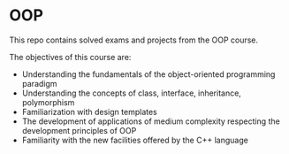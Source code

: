 # OOP

This repo contains solved exams and projects from the OOP course.

The objectives of this course are:
* Understanding the fundamentals of the object-oriented programming paradigm
* Understanding the concepts of class, interface, inheritance, polymorphism
* Familiarization with design templates
* The development of applications of medium complexity respecting the development principles of OOP
* Familiarity with the new facilities offered by the C++ language
